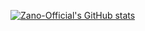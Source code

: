 [![Zano-Official's GitHub stats](https://github-readme-stats.vercel.app/api?username=Zano-Official)](https://github.com/anuraghazra/github-readme-stats)
